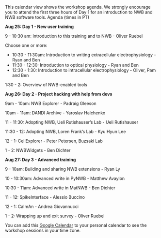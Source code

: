 This calendar view shows the workshop agenda. We strongly encourage you to attend the first three hours of Day 1 for an
introduction to NWB and NWB software tools. Agenda (times in PT)

**Aug 25: Day 1 - New user training**

9 - 10:30 am: Introduction to this training and to NWB - Oliver Ruebel

Choose one or more:
* 10:30 - 11:30am: Introduction to writing extracellular electrophysiology - Ryan and Ben
* 11:30 - 12:30: Introduction to optical physiology - Ryan and Ben
* 12:30 - 1:30: Introduction to intracellular electrophysiology - Oliver, Pam and Ben

1:30 - 2: Overview of NWB-enabled tools

**Aug 26: Day 2 - Project hacking with help from devs**

9am - 10am: NWB Explorer - Padraig Gleeson

10am - 11am: DANDI Archive - Yaroslav Halchenko

11 - 11:30: Adopting NWB, Ueli Rutishauser’s Lab - Ueli Rutishauser

11:30 - 12: Adopting NWB, Loren Frank’s Lab - Kyu Hyun Lee

12 - 1: CellExplorer - Peter Petersen, Buzsaki Lab

1 - 2: NWBWidgets - Ben Dichter

**Aug 27: Day 3 - Advanced training**

9 - 10am: Building and sharing NWB extensions - Ryan Ly

10 - 10:30am: Advanced write in PyNWB - Matthew Avaylon

10:30 - 11am: Advanced write in MatNWB - Ben Dichter

11 - 12: SpikeInterface - Alessio Buccino

12 - 1: CaImAn - Andrea Giovannucci

1 - 2: Wrapping up and exit survey - Oliver Ruebel

You can add this [Google Calendar](https://calendar.google.com/calendar/u/0?cid=MjIxZmRsbGZhOW8xbDJwcDZ2bG1nYmN0NWdAZ3JvdXAuY2FsZW5kYXIuZ29vZ2xlLmNvbQ) to your personal calendar to see the workshop sessions in your time zone.
